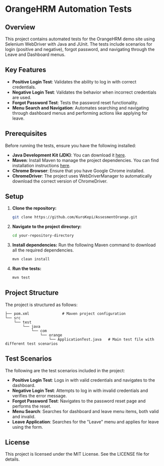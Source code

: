 # OrangeHRM Automation Tests

## Overview
This project contains automated tests for the OrangeHRM demo site using Selenium WebDriver with Java and JUnit. The tests include scenarios for login (positive and negative), forgot password, and navigating through the Leave and Dashboard menus.

## Key Features
- **Positive Login Test**: Validates the ability to log in with correct credentials.
- **Negative Login Test**: Validates the behavior when incorrect credentials are used.
- **Forgot Password Test**: Tests the password reset functionality.
- **Menu Search and Navigation**: Automates searching and navigating through dashboard menus and performing actions like applying for leave.

## Prerequisites
Before running the tests, ensure you have the following installed:

- **Java Development Kit (JDK)**: You can download it [here](#).
- **Maven**: Install Maven to manage the project dependencies. You can find installation instructions [here](#).
- **Chrome Browser**: Ensure that you have Google Chrome installed.
- **ChromeDriver**: The project uses WebDriverManager to automatically download the correct version of ChromeDriver.

## Setup
1. **Clone the repository:**
   ```bash
   git clone https://github.com/KuroKepi/AssesmentOrange.git
   ```

2. **Navigate to the project directory:**
   ```bash
   cd your-repository-directory
   ```

3. **Install dependencies:** Run the following Maven command to download all the required dependencies.
   ```bash
   mvn clean install
   ```

4. **Run the tests:**
   ```bash
   mvn test
   ```

## Project Structure
The project is structured as follows:

```
├── pom.xml               # Maven project configuration
└── src
    └── test
        └── java
            └── com
                └── orange
                    └── ApplicationTest.java   # Main test file with different test scenarios
```

## Test Scenarios
The following are the test scenarios included in the project:

- **Positive Login Test**: Logs in with valid credentials and navigates to the dashboard.
- **Negative Login Test**: Attempts to log in with invalid credentials and verifies the error message.
- **Forgot Password Test**: Navigates to the password reset page and performs the reset.
- **Menu Search**: Searches for dashboard and leave menu items, both valid and invalid.
- **Leave Application**: Searches for the "Leave" menu and applies for leave using the form.

## License
This project is licensed under the MIT License. See the LICENSE file for details.
